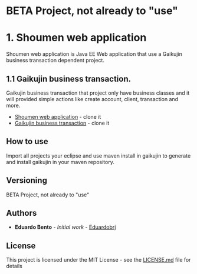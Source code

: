 # BETA Project, not already to "use"
# 1. Shoumen web application

Shoumen web application is Java EE Web application that use a Gaikujin business transaction dependent project.

## 1.1 Gaikujin business transaction.

Gaikujin business transaction that project only have business classes and it will provided simple actions like create account, client, transaction and more.

* [Shoumen web application](https://github.com/eduardobento2/shoumen) - clone it
* [Gaikujin business transaction](https://github.com/eduardobento2/gaikujin) - clone it

## How to use

Import all projects your eclipse and use maven install in gaikujin to generate and install gaikujin in your maven repository.

## Versioning
 BETA Project, not already to "use"
 
## Authors

* **Eduardo Bento** - *Initial work* - [Eduardobrj](https://github.com/eduardobento2)

## License

This project is licensed under the MIT License - see the [LICENSE.md](LICENSE.md) file for details